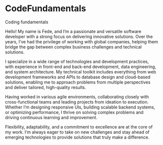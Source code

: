 # CodeFundamentals
Coding fundamentals

Hello! My name is Fede, and I’m a passionate and versatile software developer with a strong focus on delivering innovative solutions. Over the years, I’ve had the privilege of working with global companies, helping them bridge the gap between complex business challenges and technical solutions.

I specialize in a wide range of technologies and development practices, with experience in front-end and back-end development, data engineering, and system architecture. My technical toolkit includes everything from web development frameworks and APIs to database design and cloud-based solutions, enabling me to approach problems from multiple perspectives and deliver tailored, high-quality results.

Having worked in various agile environments, collaborating closely with cross-functional teams and leading projects from ideation to execution. Whether I’m designing responsive UIs, building scalable backend systems, or optimizing performance, I thrive on solving complex problems and driving continuous learning and improvement.

Flexibility, adaptability, and a commitment to excellence are at the core of my work. I’m always eager to take on new challenges and stay ahead of emerging technologies to provide solutions that truly make a difference.